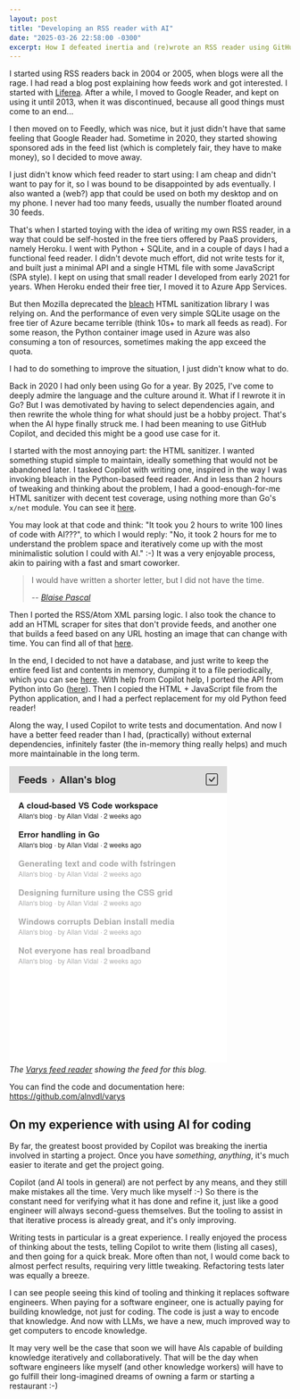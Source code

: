 ```yaml
---
layout: post
title: "Developing an RSS reader with AI"
date: "2025-03-26 22:58:00 -0300"
excerpt: How I defeated inertia and (re)wrote an RSS reader using GitHub Copilot.
---
```


I started using RSS readers back in 2004 or 2005, when blogs were all the rage. I had read a blog post explaining how feeds work and got interested. I started with [Liferea](https://en.wikipedia.org/wiki/Liferea). After a while, I moved to Google Reader, and kept on using it until 2013, when it was discontinued, because all good things must come to an end...

I then moved on to Feedly, which was nice, but it just didn't have that same feeling that Google Reader had. Sometime in 2020, they started showing sponsored ads in the feed list (which is completely fair, they have to make money), so I decided to move away.

I just didn't know which feed reader to start using: I am cheap and didn't want to pay for it, so I was bound to be disappointed by ads eventually. I also wanted a (web?) app that could be used on both my desktop and on my phone. I never had too many feeds, usually the number floated around 30 feeds.

That's when I started toying with the idea of writing my own RSS reader, in a way that could be self-hosted in the free tiers offered by PaaS providers, namely Heroku. I went with Python + SQLite, and in a couple of days I had a functional feed reader. I didn't devote much effort, did not write tests for it, and built just a minimal API and a single HTML file with some JavaScript (SPA style). I kept on using that small reader I developed from early 2021 for years. When Heroku ended their free tier, I moved it to Azure App Services.

But then Mozilla deprecated the [bleach](https://github.com/mozilla/bleach) HTML sanitization library I was relying on. And the performance of even very simple SQLite usage on the free tier of Azure became terrible (think 10s+ to mark all feeds as read). For some reason, the Python container image used in Azure was also consuming a ton of resources, sometimes making the app exceed the quota.

I had to do something to improve the situation, I just didn't know what to do.

Back in 2020 I had only been using Go for a year. By 2025, I've come to deeply admire the language and the culture around it. What if I rewrote it in Go? But I was demotivated by having to select dependencies again, and then rewrite the whole thing for what should just be a hobby project. That's when the AI hype finally struck me. I had been meaning to use GitHub Copilot, and decided this might be a good use case for it.

I started with the most annoying part: the HTML sanitizer. I wanted something stupid simple to maintain, ideally something that would not be abandoned later. I tasked Copilot with writing one, inspired in the way I was invoking bleach in the Python-based feed reader. And in less than 2 hours of tweaking and thinking about the problem, I had a good-enough-for-me HTML sanitizer with decent test coverage, using nothing more than Go's `x/net` module. You can see it [here](https://github.com/alnvdl/varys/blob/main/internal/fetch/sanitize.go).

You may look at that code and think: "It took you 2 hours to write 100 lines of code with AI???", to which I would reply: "No, it took 2 hours for me to understand the problem space and iteratively come up with the most minimalistic solution I could with AI." :-) It was a very enjoyable process, akin to pairing with a fast and smart coworker.

> I would have written a shorter letter, but I did not have the time.
>
> -- [*Blaise Pascal*](https://en.wikiquote.org/wiki/Blaise_Pascal)

Then I ported the RSS/Atom XML parsing logic. I also took the chance to add an HTML scraper for sites that don't provide feeds, and another one that builds a feed based on any URL hosting an image that can change with time. You can find all of that [here](https://github.com/alnvdl/varys/tree/main/internal/fetch).

In the end, I decided to not have a database, and just write to keep the entire feed list and contents in memory, dumping it to a file periodically, which you can see [here](https://github.com/alnvdl/varys/tree/main/internal/list/mem). With help from Copilot help, I ported the API from Python into Go ([here](https://github.com/alnvdl/varys/tree/main/internal/web)). Then I copied the HTML + JavaScript file from the Python application, and I had a perfect replacement for my old Python feed reader!

Along the way, I used Copilot to write tests and documentation. And now I have a better feed reader than I had, (practically) without external dependencies, infinitely faster (the in-memory thing really helps) and much more maintainable in the long term.

![The Varys feed reader showing the feed for this blog.](/assets/img/varys_screenshot.png)
<br/>*The [Varys feed reader](https://github.com/alnvdl/varys) showing the feed for this blog.*

You can find the code and documentation here: https://github.com/alnvdl/varys

## On my experience with using AI for coding

By far, the greatest boost provided by Copilot was breaking the inertia involved in starting a project. Once you have *something*, *anything*, it's much easier to iterate and get the project going.

Copilot (and AI tools in general) are not perfect by any means, and they still make mistakes all the time. Very much like myself :-) So there is the constant need for verifying what it has done and refine it, just like a good engineer will always second-guess themselves. But the tooling to assist in that iterative process is already great, and it's only improving.

Writing tests in particular is a great experience. I really enjoyed the process of thinking about the tests, telling Copilot to write them (listing all cases), and then going for a quick break. More often than not, I would come back to almost perfect results, requiring very little tweaking. Refactoring tests later was equally a breeze.

I can see people seeing this kind of tooling and thinking it replaces software engineers. When paying for a software engineer, one is actually paying for building knowledge, not just for coding. The code is just a way to encode that knowledge. And now with LLMs, we have a new, much improved way to get computers to encode knowledge.

It may very well be the case that soon we will have AIs capable of building knowledge iteratively and collaboratively. That will be the day when software engineers like myself (and other knowledge workers) will have to go fulfill their long-imagined dreams of owning a farm or starting a restaurant :-)
